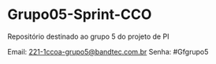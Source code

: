 # Grupo05-Sprint-CCO
Repositório destinado ao grupo 5 do projeto de PI 


Email: 221-1ccoa-grupo5@bandtec.com.br
Senha: #Gfgrupo5
